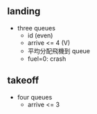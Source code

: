 ## landing
* three queues
    * id (even)
    * arrive <= 4 (V)
    * 平均分配飛機到 queue 
    * fuel=0: crash
## takeoff
* four queues
    * arrive <= 3